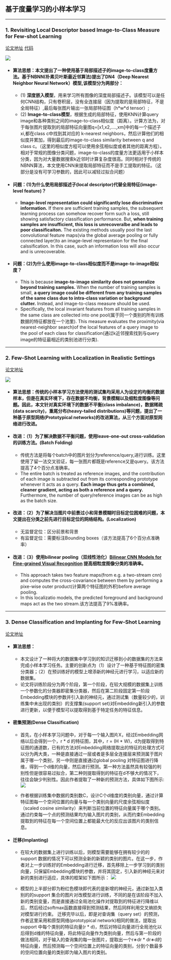 ## 基于度量学习的小样本学习
--- 
### 1. Revisiting Local Descriptor based Image-to-Class Measure for Few-shot Learning
[论文地址](https://arxiv.org/abs/1903.12290?source=post_page)
[代码](https://github.com/WenbinLee/DN4.git)

![](https://github.com/wangyao049/-/blob/master/image/1.png)

- #### 算法思想：本文提出了一种使用基于局部描述子的image-to-class度量方法。基于NBNN(朴素贝叶斯最近邻算法)提出了DN4（Deep Nearest Neighbor Neural Network）模型,该模型分为两部分：
    - (1) **深度嵌入模型**，用来学习所有图像的深度局部描述子。该模型可以是任何CNN结构，只有卷积层，没有全连接层（因为提取的是局部特征，不是全局特征）,最后每张图片输出一张局部特征图（h\*w\*d tensor）; 
    - (2) **Image-to-class模型**，根据生成的局部特征，使用KNN计算query image和各种类别之间的image-to-class相似度（距离）。计算方法为，对于每张图片提取到的局部特征向量图q=[x1,x2,....,xm]中的每一个描述子xi,都在class c中找到其对应的 k-nearest neighbors，然后计算他们的相似度并累加，得到最后的image-to-class similarity between q and class c。（这里的相似度方程可以使用余弦相似度或者其他的距离方程）。相对于常规的图像分类问题，image-to-class的度量方法更适用于小样本分类，因为对大量数据搜索k近邻时计算复杂度很高。同时相对于传统的NBNN算法，本文使用CNN来提取局部特征而不是手工提取的特征。（这部分是没有可学习参数的，因此可以减轻过拟合问题）
    
- #### 问题：(1)为什么使用局部描述子(local descriptor)代替全局特征(image-level feature)？
    - **Image-level representation could significantly lose discriminative information.** If there are sufficient training samples, the subsequent learning process can somehow recover form  such a loss, still showing satisfactory classification performance. But, **when training samples are insufficient, this loss is unrecoveralbe and leads to poor classificaiton.** The existing methods usually pool the last convolutional feature maps(via the global average pooling or fully connected layer)to an image-level representaion for the final calssification. In this case, such an information loss will also occur and is unrecoverable.

- #### 问题：(2)为什么使用image-to-class相似度而不是image-to-image相似度？
    - This is because **image-to-image similarity does not generalize beyond training samples.** When the number of training samples is small, **a query image could be different from any training samples of the same class due to intra-class variation or background clutter.** Instead, and image-to-class measure should be used. 
    - Specifically, the local invariant features from all training samples in the same class are collected into one pool(属于同一个类别的所有训练数据的特征都放在一个池里). This measure evaluates the proximity(via nearest-neighbor search)of the local features of a query image to the pool of each class for classification(通过k近邻搜索找到与query image的特征最相近的类别池进行分类).
-----
### 2. Few-Shot Learning with Localization in Realistic Settings
[论文地址](https://arxiv.org/abs/1904.08502?source=post_page)

![](https://github.com/wangyao049/-/blob/master/image/2.png)

- #### 算法思想：传统的小样本学习方法使用的测试集均采用人为设定的均衡的数据样本，但是在真实环境下，存在数据不均衡，背景模糊以及细粒度图像等问题。因此，本文针对真实环境下的数据不平衡(class imbalance)，数据稀疏(data scarcity)，重尾分布(heavy-tailed distributions)等问题，提出了一种基于原型网络(Prototypical networks)的改进算法，从三个方面对原型网络进行改进。

- #### 改进：（1）为了解决数据不平衡问题，使用leave-one-out cross-validation的训练方法。(Batch Folding)
    - 传统方法是将每个batch中的图片划分为reference/query,进行训练。这里使用了留一法交叉验证，每一张图片都既是reference又是query。该方法提高了4个百分点准确率。
    - The entire batch is treated as reference images, and the contribution of each image is subtracted out from its corresponding prototype whenever it acts as a query. **Each image thus gets a combined, cleaner gradient, acting as both a reference and a query.** Furthermore, the number of query/reference images can be as high as the batch size.
    
- #### 改进：（2）为了解决当图片中前景过小和背景模糊时目标定位困难的问题，本文提出在分类之前先进行目标定位的网络结构。(Localization)
    - 无监督定位：区分前景和背景
    - 有监督定位：需要标注Bounding boxes（该方法提高了6个百分点准确率）
    
- #### 改进：（3）使用bilinear pooling（双线性池化）[Bilinear CNN Models for Fine-grained Visual Recognition](http://vis-www.cs.umass.edu/bcnn/docs/bcnn_iccv15.pdf) 提高细粒度图像分类的准确率。
    - This approach takes two feature maps(from e.g. a two-stream cnn) and computes the cross-covariance between them by performing a pixe-wise outer product(计算两个特征图的外积)before average pooling.
    - In this localizatio models, the predicted foreground and background maps act as the two stream.该方法提高了9%准确率。
-----
### 3. Dense Classification and Implanting for Few-Shot Learning
[论文地址]()

- #### 算法思想：
    - 本文设计了一种将大的数据集中学习到的知识迁移到小的数据集的方法来完成小样本学习任务。主要的创新点为（1）设计了一种基于特征图的密集分类器；（2）在预训练好的模型上增添新的神经元进行学习，以适应新的数据集。
    - 论文将训练阶段分为两个阶段，第一个阶段，在较大规模的数据集上训练一个参数化的分类器即密集分类器，然后在第二阶段固定第一阶段Embedding模块的参数并引入新的神经元，通过测试集（数量较少的，训练集中未出现的类别）的支撑集(support set)对Embedding新引入的参数进行更新，以便于模型可以提取得到基于特定任务的特征信息。

- #### 密集预测(Dense Classification)
    - 首先，在小样本学习问题中，对于每一个输入图片X，经过Embedding网络以后会得到一个，r * d 的特征图，其中，r = (H * W)，d为提取得到特征图的通道数，已有的方法对Embedding网络提取出的特征的处理方式可以分为两大类，一种是直接通过一层或者是多层全连接层来预测属于图片属于哪一个类别，另一中则是直接通过global pooling 对特征图进行降维，得到一个d维的向量，然后进行预测。第一种方法虽然具有较强的判别性但是很容易过拟合，第二种则提取得到的特征在d不够大的情况下，往往会缺少判别性。因此作者提取了一种新的预测方法，具体如下图所示:
![](https://github.com/wangyao049/-/blob/master/image/3.png)

    - 作者根据训练集中数据的类别数C，设计C个d维度的类别向量，通过计算特征图每一个空间位置的向量与每一个类别向量的尺度余弦相似度（scaled cosine similarity）来判断当前位置的特征向量属于哪个类别。通过约束每一个点的预测结果均为输入图片的类别，从而约束Embedding提取到的特征在每一个空间位置上都能最大化的反应出该图片的类别信息。
    
- #### 迁移(Implanting)
    - 在较大的数据集上进行训练以后，则模型需要能够在拥有较少的的support 数据的情况下可以预测全新的新颖的类别的图片。在这一步，作者对上一步训练好的Embedding进行迁移，首先移除上一步学习到的类别向量，只保留Embedding模块的参数，并将其固定，引入新的神经元来对新的类别进行适应，具体的框架如下图所示：
![](https://github.com/wangyao049/-/blob/master/image/4.png)

    - 模型的上半部分即为粉红色模块即代表的是新增的神经元，通过新加入类别的的support 集合的图片对改模型进行训练，不同的是在该阶段不加入新的类别变量，而是直接通过全局池化操作对提取到的特征进行降维以后，然后经过softmax函数直接得到预测结果，然后同样利用交叉熵损失对模型进行约束。
迁移完毕以后，即是对查询集（query set）的预测，作者这里采用和原型网络(prototypical network)相同的做法，提取出support 中每个类别的特征向量(r * d)，然后对特征向量进行全局池化以后得到d维的特征向量，将此特征向量作为类别向量，然后与第一阶段的做法相同，对于输入的查询集的每一张图片，提取出一个r∗dr * dr∗d的特征向量，然后预测每一个空间位置上的特征向量的类别，分到个数最多的空间位置向量的类别即为输入图片的类别。


